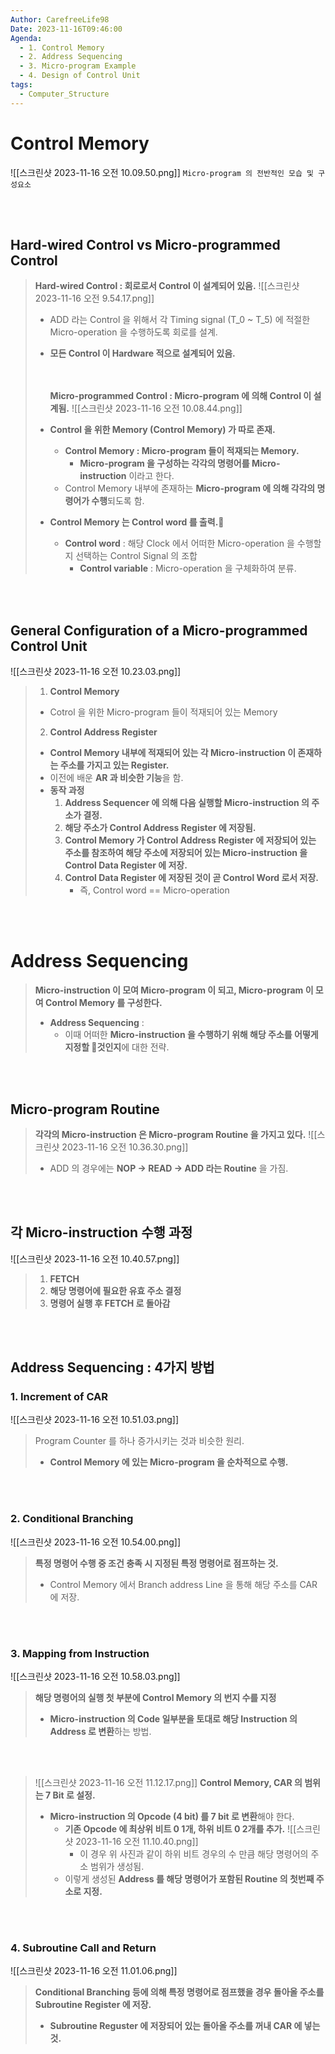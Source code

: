 ```yaml
---
Author: CarefreeLife98
Date: 2023-11-16T09:46:00
Agenda:
  - 1. Control Memory
  - 2. Address Sequencing
  - 3. Micro-program Example
  - 4. Design of Control Unit
tags:
  - Computer_Structure
---
```

# Control Memory
![[스크린샷 2023-11-16 오전 10.09.50.png]]
`Micro-program 의 전반적인 모습 및 구성요소`

<br><br>

## Hard-wired Control vs Micro-programmed Control
> **Hard-wired Control : 회로로서 Control 이 설계되어 있음.**
> ![[스크린샷 2023-11-16 오전 9.54.17.png]]
> - ADD 라는 Control 을 위해서 각 Timing signal (T_0 ~ T_5) 에 적절한 Micro-operation 을 수행하도록 회로를 설계.
> - **모든 Control 이 Hardware 적으로 설계되어 있음.**
> 	
> 	<br><br>
> **Micro-programmed Control : Micro-program 에 의해 Control 이 설계됨.**
> ![[스크린샷 2023-11-16 오전 10.08.44.png]]
> - **Control 을 위한 Memory (Control Memory) 가 따로 존재.**
> 	- **Control Memory : Micro-program 들이 적재되는 Memory.**
> 		- **Micro-program 을 구성하는 각각의 명령어를 Micro-instruction** 이라고 한다.
> 	- Control Memory 내부에 존재하는 **Micro-program 에 의해 각각의 명령어가 수행**되도록 함.
> - **Control Memory 는 Control word 를 출력.**
> 	- **Control word** : 해당 Clock 에서 어떠한 Micro-operation 을 수행할지 선택하는 Control Signal 의 조합
> 		- **Control variable** : Micro-operation 을 구체화하여 분류.

<br><br>
## General Configuration of a Micro-programmed Control Unit
![[스크린샷 2023-11-16 오전 10.23.03.png]]
> 1. **Control Memory**
> 	- Cotrol 을 위한 Micro-program 들이 적재되어 있는 Memory
> 2. **Control Address Register**
> 	- **Control Memory 내부에 적재되어 있는 각 Micro-instruction 이 존재하는 주소를 가지고 있는 Register.**
> 	- 이전에 배운 **AR 과 비슷한 기능**을 함.
> 	- **동작 과정**
> 		1. **Address Sequencer 에 의해 다음 실행할 Micro-instruction 의 주소가 결정.**
> 		2. **해당 주소가 Control Address Register 에 저장됨.**
> 		3. **Control Memory 가 Control Address Register 에 저장되어 있는 주소를 참조하여 해당 주소에 저장되어 있는 Micro-instruction 을 Control Data Register 에 저장.**
> 		4. **Control Data Register 에 저장된 것이 곧 Control Word 로서 저장.**
> 			- 즉, Control word == Micro-operation

<br><br>
# Address Sequencing

> **Micro-instruction 이 모여 Micro-program 이 되고, Micro-program 이 모여 Control Memory 를 구성한다.**
> - **Address Sequencing** :
> 	- 이때 어떠한 **Micro-instruction 을 수행하기 위해 해당 주소를 어떻게 지정할 것인지**에 대한 전략.

<br><br>
## Micro-program Routine

> **각각의 Micro-instruction 은 Micro-program Routine 을 가지고 있다.**
> ![[스크린샷 2023-11-16 오전 10.36.30.png]]
> - ADD 의 경우에는 **NOP -> READ -> ADD 라는 Routine** 을 가짐.

<br><br>

## 각 Micro-instruction 수행 과정
![[스크린샷 2023-11-16 오전 10.40.57.png]]
> 1. **FETCH**
> 2. **해당 명령어에 필요한 유효 주소 결정**
> 3. **명령어 실행 후 FETCH 로 돌아감**

<br><br>

## Address Sequencing : 4가지 방법
### 1. Increment of CAR
![[스크린샷 2023-11-16 오전 10.51.03.png]]
> Program Counter 를 하나 증가시키는 것과 비슷한 원리.
> - **Control Memory 에 있는 Micro-program 을 순차적으로 수행.**

<br><br>

### 2. Conditional Branching
![[스크린샷 2023-11-16 오전 10.54.00.png]]
> **특정 명령어 수행 중 조건 충족 시 지정된 특정 명령어로 점프하는 것.**
> - Control Memory 에서 Branch address Line 을 통해 해당 주소를 CAR 에 저장.

<br><br>

### 3. Mapping from Instruction
![[스크린샷 2023-11-16 오전 10.58.03.png]]
> **해당 명령어의 실행 첫 부분에 Control Memory 의 번지 수를 지정**
> - **Micro-instruction 의 Code 일부분을 토대로 해당 Instruction 의 Address 로 변환**하는 방법.

<br><br>
> ![[스크린샷 2023-11-16 오전 11.12.17.png]]
> **Control Memory, CAR 의 범위는 7 Bit 로 설정.**
> - **Micro-instruction 의 Opcode (4 bit) 를 7 bit 로 변환**해야 한다.
> 	- **기존 Opcode 에 최상위 비트 0 1개, 하위 비트 0 2개를 추가.**
> 		![[스크린샷 2023-11-16 오전 11.10.40.png]]
> 		- 이 경우 위 사진과 같이 하위 비트 경우의 수 만큼 해당 명령어의 주소 범위가 생성됨.
> 	- 이렇게 생성된 **Address 를 해당 명령어가 포함된 Routine 의 첫번째 주소로 지정.**

<br><br>

### 4. Subroutine Call and Return
![[스크린샷 2023-11-16 오전 11.01.06.png]]
> **Conditional Branching 등에 의해 특정 명령어로 점프했을 경우 돌아올 주소를 Subroutine Register 에 저장.**
> - **Subroutine Reguster 에 저장되어 있는 돌아올 주소를 꺼내 CAR 에 넣는 것.**





<br><br>

